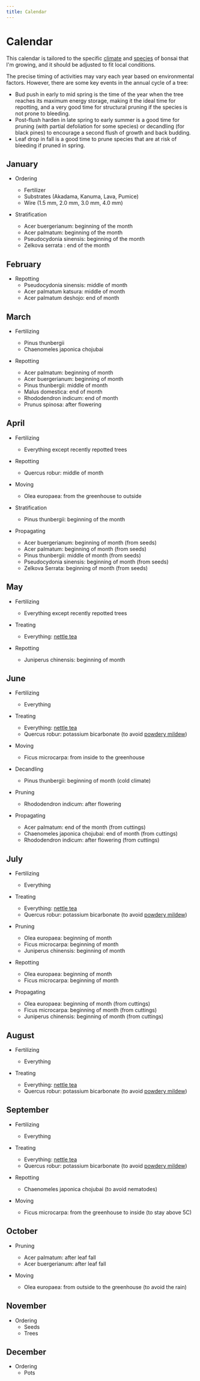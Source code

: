 ```yaml
---
title: Calendar
---
```


# Calendar

This calendar is tailored to the specific [climate](/bonsai/about) and
[species](/bonsai/species) of bonsai that I'm growing, and it should be
adjusted to fit local conditions.

The precise timing of activities may vary each year based on environmental
factors. However, there are some key events in the annual cycle of a tree:

- Bud push in early to mid spring is the time of the year when the tree reaches
  its maximum energy storage, making it the ideal time for repotting, and a
  very good time for structural pruning if the species is not prone to bleeding.
- Post-flush harden in late spring to early summer is a good time for pruning
  (with partial defoliation for some species) or decandling (for black pines)
  to encourage a second flush of growth and back budding.
- Leaf drop in fall is a good time to prune species that are at risk of
  bleeding if pruned in spring.

## January

- Ordering
  - Fertilizer
  - Substrates (Akadama, Kanuma, Lava, Pumice)
  - Wire (1.5 mm, 2.0 mm, 3.0 mm, 4.0 mm)

- Stratification
  - Acer buergerianum: beginning of the month
  - Acer palmatum: beginning of the month
  - Pseudocydonia sinensis: beginning of the month
  - Zelkova serrata : end of the month

## February

- Repotting
  - Pseudocydonia sinensis: middle of month
  - Acer palmatum katsura: middle of month
  - Acer palmatum deshojo: end of month

## March

- Fertilizing
  - Pinus thunbergii
  - Chaenomeles japonica chojubai

- Repotting
  - Acer palmatum: beginning of month
  - Acer buergerianum: beginning of month
  - Pinus thunbergii: middle of month
  - Malus domestica: end of month
  - Rhododendron indicum: end of month
  - Prunus spinosa: after flowering

## April

- Fertilizing
  - Everything except recently repotted trees

- Repotting
  - Quercus robur: middle of month

- Moving
  - Olea europaea: from the greenhouse to outside

- Stratification
  - Pinus thunbergii: beginning of the month

- Propagating
  - Acer buergerianum: beginning of month (from seeds)
  - Acer palmatum: beginning of month (from seeds)
  - Pinus thunbergii: middle of month (from seeds)
  - Pseudocydonia sinensis: beginning of month (from seeds)
  - Zelkova Serrata: beginning of month (from seeds)

## May

- Fertilizing
  - Everything except recently repotted trees

- Treating
  - Everything: [nettle tea](/bonsai/nettle-tea)

- Repotting
  - Juniperus chinensis: beginning of month

## June

- Fertilizing
  - Everything

- Treating
  - Everything: [nettle tea](/bonsai/nettle-tea)
  - Quercus robur: potassium bicarbonate (to avoid [powdery mildew](/bonsai/powdery-mildew))

- Moving
  - Ficus microcarpa: from inside to the greenhouse

- Decandling
  - Pinus thunbergii: beginning of month (cold climate)

- Pruning
  - Rhododendron indicum: after flowering

- Propagating
  - Acer palmatum: end of the month (from cuttings)
  - Chaenomeles japonica chojubai: end of month (from cuttings)
  - Rhododendron indicum: after flowering (from cuttings)

## July

- Fertilizing
  - Everything

- Treating
  - Everything: [nettle tea](/bonsai/nettle-tea)
  - Quercus robur: potassium bicarbonate (to avoid [powdery mildew](/bonsai/powdery-mildew))

- Pruning
  - Olea europaea: beginning of month
  - Ficus microcarpa: beginning of month
  - Juniperus chinensis: beginning of month

- Repotting
  - Olea europaea: beginning of month
  - Ficus microcarpa: beginning of month

- Propagating
  - Olea europaea: beginning of month (from cuttings)
  - Ficus microcarpa: beginning of month (from cuttings)
  - Juniperus chinensis: beginning of month (from cuttings)

## August

- Fertilizing
  - Everything

- Treating
  - Everything: [nettle tea](/bonsai/nettle-tea)
  - Quercus robur: potassium bicarbonate (to avoid [powdery mildew](/bonsai/powdery-mildew))

## September

- Fertilizing
  - Everything

- Treating
  - Everything: [nettle tea](/bonsai/nettle-tea)
  - Quercus robur: potassium bicarbonate (to avoid [powdery mildew](/bonsai/powdery-mildew))

- Repotting
  - Chaenomeles japonica chojubai (to avoid nematodes)

- Moving
  - Ficus microcarpa: from the greenhouse to inside (to stay above 5C)

## October

- Pruning
  - Acer palmatum: after leaf fall
  - Acer buergerianum: after leaf fall

- Moving
  - Olea europaea: from outside to the greenhouse (to avoid the rain)

## November

- Ordering
  - Seeds
  - Trees

## December

- Ordering
  - Pots
